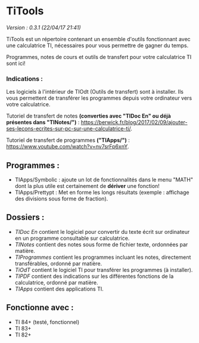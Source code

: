 # TiTools
_Version : 0.3.1 (22/04/17 21:41)_

TiTools est un répertoire contenant un ensemble d'outils fonctionnant avec une calculatrice TI, nécessaires pour vous permettre de gagner du temps.

Programmes, notes de cours et outils de transfert pour votre calculatrice TI sont ici!

### Indications :
Les logiciels à l'intérieur de TIOdt (Outils de transfert) sont à installer. Ils vous permettent de transférer les programmes depuis votre ordinateur vers votre calculatrice.

Tutoriel de transfert de notes __(converties avec **"TIDoc En"** ou déjà présentes dans "TINotes/")__ : https://berwick.fr/blog/2017/02/09/ajouter-ses-lecons-ecrites-sur-pc-sur-une-calculatrice-ti/.

Tutoriel de transfert de programmes __("TIApps/")__ : https://www.youtube.com/watch?v=nv7srFp6xnY.

## Programmes :
- TIApps/Symbolic : ajoute un lot de fonctionnalités dans le menu "MATH" dont la plus utile est certainement de **dériver** une fonction!
- TIApps/Prettypt : Met en forme les longs résultats (exemple : affichage des divisions sous forme de fraction).

## Dossiers :
- _TIDoc En_ contient le logiciel pour convertir du texte écrit sur ordinateur en un programme consultable sur calculatrice.
- _TINotes_ contient des notes sous forme de fichier texte, ordonnées par matière.
- _TIProgrammes_ contient les programmes incluant les notes, directement transférables, ordonné par matière.
- _TiOdT_ contient le logiciel TI pour transférer les programmes (à installer).
- _TIPDF_ contient des indications sur les différentes fonctions de la calculatrice, ordonné par matière.
- _TIApps_ contient des applications TI.

## Fonctionne avec :
- TI 84+ (testé, fonctionnel)
- TI 83+
- TI 82+